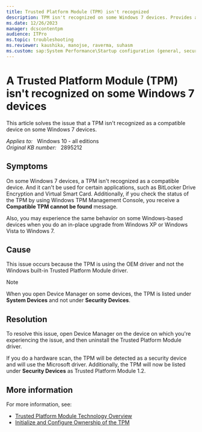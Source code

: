 ```yaml
---
title: Trusted Platform Module (TPM) isn't recognized
description: TPM isn't recognized on some Windows 7 devices. Provides a resolution.
ms.date: 12/26/2023
manager: dcscontentpm
audience: ITPro
ms.topic: troubleshooting
ms.reviewer: kaushika, manojse, raverma, suhasm
ms.custom: sap:System Performance\Startup configuration (general, secure boot, UEFI), csstroubleshoot
---
```

# A Trusted Platform Module (TPM) isn't recognized on some Windows 7 devices

This article solves the issue that a TPM isn't recognized as a compatible device on some Windows 7 devices.

_Applies to:_ &nbsp; Windows 10 - all editions  
_Original KB number:_ &nbsp; 2895212

## Symptoms

On some Windows 7 devices, a TPM isn't recognized as a compatible device. And it can't be used for certain applications, such as BitLocker Drive Encryption and Virtual Smart Card. Additionally, if you check the status of the TPM by using Windows TPM Management Console, you receive a **Compatible TPM cannot be found** message.

Also, you may experience the same behavior on some Windows-based devices when you do an in-place upgrade from Windows XP or Windows Vista to Windows 7.

## Cause

This issue occurs because the TPM is using the OEM driver and not the Windows built-in Trusted Platform Module driver.

> [!NOTE]
> When you open Device Manager on some devices, the TPM is listed under **System Devices** and not under **Security Devices**.

## Resolution

To resolve this issue, open Device Manager on the device on which you're experiencing the issue, and then uninstall the Trusted Platform Module driver.

If you do a hardware scan, the TPM will be detected as a security device and will use the Microsoft driver. Additionally, the TPM will now be listed under **Security Devices** as Trusted Platform Module 1.2.

## More information

For more information, see:

- [Trusted Platform Module Technology Overview](/previous-versions/windows/it-pro/windows-8.1-and-8/jj131725(v=ws.11))
- [Initialize and Configure Ownership of the TPM](/previous-versions/windows/it-pro/windows-8.1-and-8/dn466538(v=ws.11))
